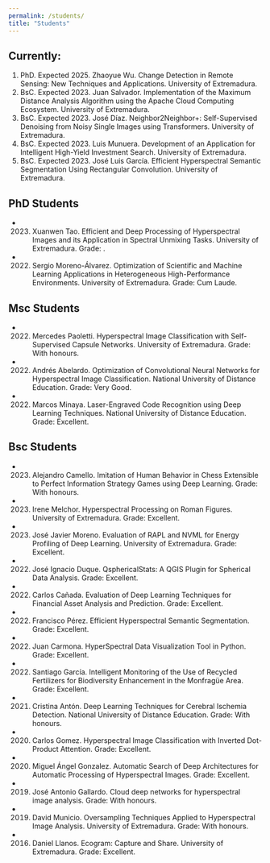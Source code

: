 ```yaml
---
permalink: /students/
title: "Students"
---
```



## Currently:
1. PhD. Expected 2025. Zhaoyue Wu. Change Detection in Remote Sensing: New Techniques and Applications. University of Extremadura.
2. BsC. Expected 2023. Juan Salvador. Implementation of the Maximum Distance Analysis Algorithm using the Apache Cloud Computing Ecosystem. University of Extremadura.
3. BsC. Expected 2023. José Díaz. Neighbor2Neighbor+: Self-Supervised Denoising from Noisy Single Images using Transformers. University of Extremadura.
4. BsC. Expected 2023. Luis Munuera. Development of an Application for Intelligent High-Yield Investment Search. University of Extremadura.
5. BsC. Expected 2023. José Luis García. Efficient Hyperspectral Semantic Segmentation Using Rectangular Convolution. University of Extremadura.


## PhD Students
- 2023. Xuanwen Tao. Efficient and Deep Processing of Hyperspectral Images and its Application in Spectral Unmixing Tasks. University of Extremadura. Grade: .
- 2022. Sergio Moreno-Álvarez. Optimization of Scientific and Machine Learning Applications in Heterogeneous High-Performance Environments. University of Extremadura. Grade: Cum Laude.


## Msc Students
- 2022. Mercedes Paoletti. Hyperspectral Image Classification with Self-Supervised Capsule Networks. University of Extremadura. Grade: With honours.
- 2022. Andrés Abelardo. Optimization of Convolutional Neural Networks for Hyperspectral Image Classification. National University of Distance Education. Grade: Very Good.
- 2022. Marcos Minaya. Laser-Engraved Code Recognition using Deep Learning Techniques. National University of Distance Education. Grade: Excellent.


## Bsc Students
- 2023. Alejandro Camello. Imitation of Human Behavior in Chess Extensible to Perfect Information Strategy Games using Deep Learning. Grade: With honours.
- 2023. Irene Melchor. Hyperspectral Processing on Roman Figures. University of Extremadura. Grade: Excellent.
- 2023. José Javier Moreno. Evaluation of RAPL and NVML for Energy Profiling of Deep Learning. University of Extremadura. Grade: Excellent.
- 2022. José Ignacio Duque. QsphericalStats: A QGIS Plugin for Spherical Data Analysis. Grade: Excellent.
- 2022. Carlos Cañada. Evaluation of Deep Learning Techniques for Financial Asset Analysis and Prediction. Grade: Excellent.
- 2022. Francisco Pérez. Efficient Hyperspectral Semantic Segmentation. Grade: Excellent.
- 2022. Juan Carmona. HyperSpectral Data Visualization Tool in Python. Grade: Excellent.
- 2022. Santiago García. Intelligent Monitoring of the Use of Recycled Fertilizers for Biodiversity Enhancement in the Monfragüe Area. Grade: Excellent.
- 2021. Cristina Antón. Deep Learning Techniques for Cerebral Ischemia Detection. National University of Distance Education. Grade: With honours.
- 2020. Carlos Gomez. Hyperspectral Image Classification with Inverted Dot-Product Attention. Grade: Excellent.
- 2020. Miguel Ángel Gonzalez. Automatic Search of Deep Architectures for Automatic Processing of Hyperspectral Images. Grade: Excellent.
- 2019. José Antonio Gallardo. Cloud deep networks for hyperspectral image analysis. Grade: With honours.
- 2019. David Municio. Oversampling Techniques Applied to Hyperspectral Image Analysis. University of Extremadura. Grade: With honours.
- 2016. Daniel Llanos. Ecogram: Capture and Share. University of Extremadura. Grade: Excellent.
